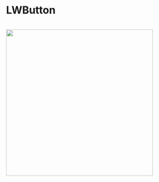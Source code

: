 # LWButton
<br>
<img height="400" src="https://github.com/zombieEnginner/WeChatActionSheet/blob/master/message.gif"/>
